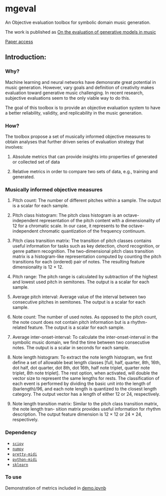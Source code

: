 # mgeval

An Objective evaluation toolbox for symbolic domain music generation.

The work is published as [On the evaluation of generative models in music](https://link.springer.com/article/10.1007/s00521-018-3849-7?wt_mc=Internal.Event.1.SEM.ArticleAuthorOnlineFirst&utm_source=ArticleAuthorOnlineFirst&utm_medium=email&utm_content=AA_en_06082018&ArticleAuthorOnlineFirst_20181106)

[Paper access](https://link.springer.com/epdf/10.1007/s00521-018-3849-7?author_access_token=Z7YxQv2K9z33nk1_XGlY9_e4RwlQNchNByi7wbcMAY5M_T6iwDlmVavmHfG20IIuk492IRWVj17BK1zhOxg5HA5fo8df4mI0b3U1YbTvprNarTF7BunHbKBquKplW2anwIy_TzUtUKq8g6tZzhCUzQ%3D%3D)

## Introduction:

### Why?
Machine learning and neural networks have demonsrate great potential in music generation. However, vary goals and definition of creativity makes evaluation toward generative music challenging. In recent research, subjective evaluations seem to the only viable way to do this.

The goal of this toolbox is to provide an objective evaluation system to have a better reliability, validity, and replicability in the music generation.

### How?

The toolbox propose a set of musically informed objective measures to obtain analyses that further driven series of evaluation strategy that involves:

1. Absolute metrics that can provide insights into properties of generated or collected set of data
 
2. Relative metrics in order to compare two sets of data, e.g., training and generated.

### Musically informed objective measures

1. Pitch count: The number of different pitches within a sample. The output is a scalar for each sample.
2. Pitch class histogram: The pitch class histogram is an octave-independent representation of the pitch content with a dimensionality of 12 for a chromatic scale. In our case, it represents to the octave-independent chromatic quantization of the frequency continuum.
3. Pitch class transition matrix: The transition of pitch classes contains useful information for tasks such as key detection, chord recognition, or genre pattern recognition. The two-dimensional pitch class transition matrix is a histogram-like representation computed by counting the pitch transitions for each (ordered) pair of notes. The resulting feature dimensionality is 12 × 12.
4. Pitch range: The pitch range is calculated by subtraction of the highest and lowest used pitch in semitones. The output is a scalar for each sample.
5. Average pitch interval: Average value of the interval between two consecutive pitches in semitones. The output is a scalar for each sample.

1. Note count: The number of used notes. As opposed to the pitch count, the note count does not contain pitch information but is a rhythm-related feature. The output is a scalar for each sample.
2. Average inter-onset-interval: To calculate the inter-onset-interval in the symbolic music domain, we find the time between two consecutive notes. The output is a scalar in seconds for each sample.
3. Note length histogram: To extract the note length histogram, we first define a set of allowable beat length classes [full, half, quarter, 8th, 16th, dot half, dot quarter, dot 8th, dot 16th, half note triplet, quarter note triplet, 8th note triplet]. The rest option, when activated, will double the vector size to represent the same lengths for rests. The classification of each event is performed by dividing the basic unit into the length of (barlength)/96, and each note length is quantized to the closest length category. The output vector has a length of either 12 or 24, respectively.
4. Note length transition matrix: Similar to the pitch class transition matrix, the note length tran- sition matrix provides useful information for rhythm description. The output feature dimension is 12 × 12 or 24 × 24, respectively.

### Dependency
 * [`scipy`](http://www.scipy.org/)
 * [`numpy`](http://www.numpy.org)
 * [`pretty-midi`](https://github.com/craffel/pretty-midi)
 * [`python-midi`](https://github.com/vishnubob/python-midi)
 * [`sklearn`](https://scikit-learn.org/stable/)
 ### To use
Demonstration of metrics included in [demo.ipynb](https://github.com/RichardYang40148/mgeval/commits?author=RichardYang40148)
